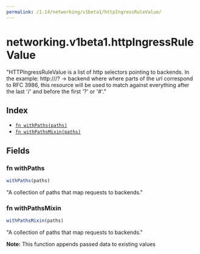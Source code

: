 ```yaml
---
permalink: /1.14/networking/v1beta1/httpIngressRuleValue/
---
```


# networking.v1beta1.httpIngressRuleValue

"HTTPIngressRuleValue is a list of http selectors pointing to backends. In the example: http://<host>/<path>?<searchpart> -> backend where where parts of the url correspond to RFC 3986, this resource will be used to match against everything after the last '/' and before the first '?' or '#'."

## Index

* [`fn withPaths(paths)`](#fn-withpaths)
* [`fn withPathsMixin(paths)`](#fn-withpathsmixin)

## Fields

### fn withPaths

```ts
withPaths(paths)
```

"A collection of paths that map requests to backends."

### fn withPathsMixin

```ts
withPathsMixin(paths)
```

"A collection of paths that map requests to backends."

**Note:** This function appends passed data to existing values